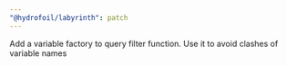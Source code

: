 ```yaml
---
"@hydrofoil/labyrinth": patch
---
```


Add a variable factory to query filter function. Use it to avoid clashes of variable names
